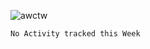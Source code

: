 
<p>
  <img align="center" src="https://github-readme-streak-stats.herokuapp.com?user=awctw&theme=tokyonight&hide_border=true&date_format=M%20j%5B%2C%20Y%5D)" alt="awctw" />
</p>

<!--START_SECTION:waka-->
```text
No Activity tracked this Week
```
<!--END_SECTION:waka-->

<div style="width:100%;height:0;padding-bottom:56%;position:relative;">
<img src="https://media4.giphy.com/media/LMcB8XospGZO8UQq87/giphy.gif?cid=790b7611e4b3dd4e9f7d478e006635e3dec2bb84323f1427&amp;rid=giphy.gif&amp;ct=g" alt="Cat Girl GIF by Pluralsight" style="width: 500px; height: 281.25px; left: 0px; top: 0px; opacity: 0;">
</div>
<!--
**awctw/awctw** is a ✨ _special_ ✨ repository because its `README.md` (this file) appears on your GitHub profile.

Here are some ideas to get you started:

- 🔭 I’m currently working on ...
- 🌱 I’m currently learning ...
- 👯 I’m looking to collaborate on ...
- 🤔 I’m looking for help with ...
- 💬 Ask me about ...
- 📫 How to reach me: ...
- 😄 Pronouns: ...
- ⚡ Fun fact: ...
-->
